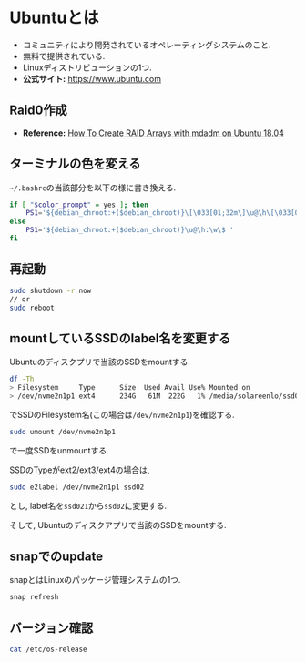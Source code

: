 # Ubuntuとは
- コミュニティにより開発されているオペレーティングシステムのこと.
- 無料で提供されている.
- Linuxディストリビューションの1つ.
- **公式サイト:** https://www.ubuntu.com

## Raid0作成
- **Reference:** [How To Create RAID Arrays with mdadm on Ubuntu 18.04](https://www.digitalocean.com/community/tutorials/how-to-create-raid-arrays-with-mdadm-on-ubuntu-18-04)

## ターミナルの色を変える
`~/.bashrc`の当該部分を以下の様に書き換える.
```bash
if [ "$color_prompt" = yes ]; then
    PS1='${debian_chroot:+($debian_chroot)}\[\033[01;32m\]\u@\h\[\033[00m\]:\[\033[01;34m\]\w\[\033[00m\]\[\033[01;31m\]$(__git_ps1)\[\033[00m\]\n\[\033[01;35m\]-> \$\[\033[00m\] '
else
    PS1='${debian_chroot:+($debian_chroot)}\u@\h:\w\$ '
fi
```

## 再起動
```bash
sudo shutdown -r now
// or
sudo reboot
```

## mountしているSSDのlabel名を変更する
Ubuntuのディスクプリで当該のSSDをmountする.
```bash
df -Th
> Filesystem     Type      Size  Used Avail Use% Mounted on
> /dev/nvme2n1p1 ext4      234G   61M  222G   1% /media/solareenlo/ssd021
```
でSSDのFilesystem名(この場合は`/dev/nvme2n1p1`)を確認する.

```bash
sudo umount /dev/nvme2n1p1
```
で一度SSDをunmountする.

SSDのTypeがext2/ext3/ext4の場合は,
```bash
sudo e2label /dev/nvme2n1p1 ssd02
```
とし, label名を`ssd021`から`ssd02`に変更する.

そして, Ubuntuのディスクアプリで当該のSSDをmountする.

## snapでのupdate
snapとはLinuxのパッケージ管理システムの1つ.
```bash
snap refresh
```

## バージョン確認
```bash
cat /etc/os-release
```
